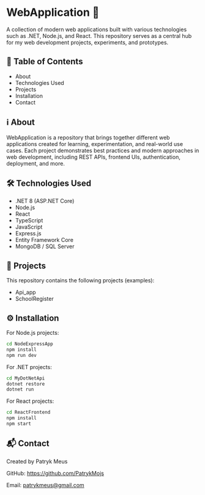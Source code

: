 # WebApplication 🚀

A collection of modern web applications built with various technologies such as .NET, Node.js, and React. This repository serves as a central hub for my web development projects, experiments, and prototypes.



## 📑 Table of Contents

- About
- Technologies Used
- Projects
- Installation
- Contact


## ℹ️ About

WebApplication is a repository that brings together different web applications created for learning, experimentation, and real-world use cases. Each project demonstrates best practices and modern approaches in web development, including REST APIs, frontend UIs, authentication, deployment, and more.
## 🛠 Technologies Used

- .NET 8 (ASP.NET Core)
- Node.js
- React
- TypeScript
- JavaScript
- Express.js
- Entity Framework Core
- MongoDB / SQL Server
## 📂 Projects

This repository contains the following projects (examples):

- Api_app
- SchoolRegister
## ⚙️ Installation

For Node.js projects:

```bash
cd NodeExpressApp
npm install
npm run dev
```
For .NET projects:

```bash
cd MyDotNetApi
dotnet restore
dotnet run
```

For React projects:

```bash
cd ReactFrontend
npm install
npm start
```
## 📬 Contact

Created by Patryk Meus

GitHub: https://github.com/PatrykMojs

Email: patrykmeus@gmail.com
